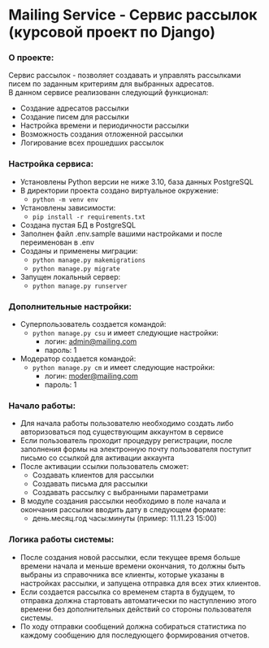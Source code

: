 # Mailing Service - Сервис рассылок (курсовой проект по Django)

### О проекте:

Сервис рассылок - позволяет создавать и управлять рассылками писем по заданным критериям для выбранных адресатов.<br>
В данном сервисе реализованн следующий функционал:

- Создание адресатов рассылки
- Создание писем для рассылки
- Настройка времени и периодичности рассылки
- Возможность создания отложенной рассылки
- Логирование всех прошедших рассылок

### Настройка сервиса:

- Установлены Python версии не ниже 3.10, база данных PostgreSQL
- В директории проекта создано виртуальное окружение:
    - ```python -m venv env```
- Установлены зависимости:
    - ```pip install -r requirements.txt```
- Создана пустая БД в PostgreSQL
- Заполнен файл .env.sample вашими настройками и после переименован в .env
- Созданы и применены миграции:
    - ```python manage.py makemigrations```
    - ```python manage.py migrate```
- Запущен локальный сервер:
    - ```python manage.py runserver```

### Дополнительные настройки:

- Суперпользователь создается командой:
    - ```python manage.py csu``` и имеет следующие настройки:
        - логин: admin@mailing.com
        - пароль: 1
- Модератор создается командой:
    - ```python manage.py cm``` и имеет следующие настройки:
        - логин: moder@mailing.com
        - пароль: 1

### Начало работы:

- Для начала работы пользователю необходимо создать либо авторизоваться под существующим аккаунтом в сервисе
- Если пользователь проходит процедуру регистрации, после заполнения формы на электронную почту пользователя поступит
  письмо со ссылкой для активации аккаунта
- После активации ссылки пользователь сможет:
    - Создавать клиентов для рассылки
    - Создавать письма для рассылки
    - Создавать рассылку с выбранными параметрами
- В модуле создания рассылки необходимо в поле начала и окончания рассылки вводить дату в следующем формате:
    - день.месяц.год часы:минуты (пример: 11.11.23 15:00)

### Логика работы системы:

- После создания новой рассылки, если текущее время больше времени начала и меньше времени окончания, то должны быть
  выбраны из справочника все клиенты, которые указаны в настройках рассылки, и запущена отправка для всех этих клиентов.
- Если создается рассылка со временем старта в будущем, то отправка должна стартовать автоматически по наступлению этого
  времени без дополнительных действий со стороны пользователя системы.
- По ходу отправки сообщений должна собираться статистика по каждому сообщению для последующего формирования отчетов.
